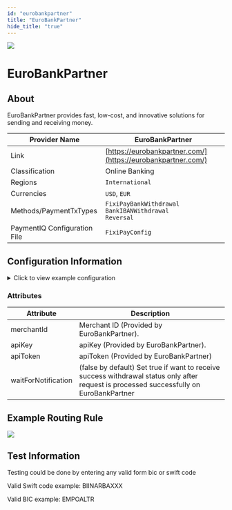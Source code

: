 ```yaml
--- 
id: "eurobankpartner" 
title: "EuroBankPartner"
hide_title: "true"
---
```

 
![](/img/providers/logos/eurobankpartner.png)


# EuroBankPartner

## About
EuroBankPartner provides fast, low-cost, and innovative solutions for sending and receiving money.

| Provider Name                | EuroBankPartner                                                      |
|------------------------------|----------------------------------------------------------------------|
| Link                         | [https://eurobankpartner.com/](https://eurobankpartner.com/)         |
| Classification               | Online Banking                                                       |
| Regions                      | `International`                                                      |
| Currencies                   | `USD`, `EUR`                                                         |
| Methods/PaymentTxTypes       | `FixiPayBankWithdrawal` <br/> `BankIBANWithdrawal`  <br/> `Reversal` |
| PaymentIQ Configuration File | `FixiPayConfig`                                                      |

## Configuration Information

<details>
<summary>Click to view example configuration</summary>
<br/>

```xml
<com.devcode.paymentiq.integration.fixipay.FixiPayConfig>
  <enabled>true</enabled>
  <useViqProxy>true</useViqProxy>
  <waitForNotification>false</waitForNotification>
  <accounts>
    <entry>
      <string>default</string>
      <account>
        <apiKey>???</apiKey>
        <apiToken>???</apiToken> <!--callback auth token-->
        <supportedCurrencies>EUR|USD</supportedCurrencies>
        <merchantId>bambora test merchant</merchantId>
      </account>
    </entry>
  </accounts>
</com.devcode.paymentiq.integration.fixipay.FixiPayConfig>

```

</details>

### Attributes

| Attribute           | Description                                                                                                                              |
|---------------------|------------------------------------------------------------------------------------------------------------------------------------------|
| merchantId          | Merchant ID (Provided by EuroBankPartner).                                                                                               |
| apiKey              | apiKey (Provided by EuroBankPartner).                                                                                                    |
| apiToken            | apiToken (Provided by EuroBankPartner)                                                                                                   |
| waitForNotification | (false by default) Set true if want to receive success withdrawal status only after request is processed successfully on EuroBankPartner |

## Example Routing Rule

![](/img/providers/routing/eurobankpartner.png)

## Test Information

Testing could be done by entering any valid form bic or swift code  

Valid Swift code example:
BIINARBAXXX

Valid BIC example:
EMPOALTR
